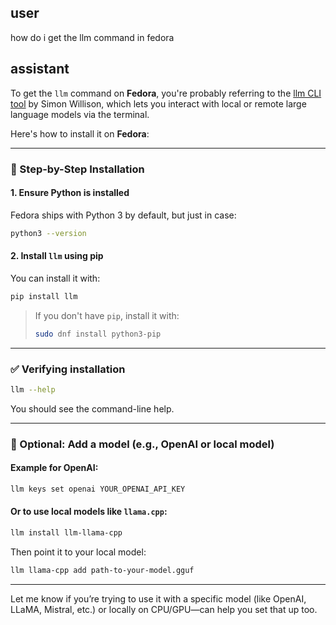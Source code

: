 ## user
how do i get the llm command in fedora
## assistant

To get the `llm` command on **Fedora**, you're probably referring to the [llm CLI tool](https://github.com/simonw/llm) by Simon Willison, which lets you interact with local or remote large language models via the terminal.

Here's how to install it on **Fedora**:

---

### 🔧 Step-by-Step Installation

#### 1. **Ensure Python is installed**
Fedora ships with Python 3 by default, but just in case:

```bash
python3 --version
```

#### 2. **Install `llm` using pip**
You can install it with:

```bash
pip install llm
```

> If you don't have `pip`, install it with:
> ```bash
> sudo dnf install python3-pip
> ```

---

### ✅ Verifying installation

```bash
llm --help
```

You should see the command-line help.

---

### 🧠 Optional: Add a model (e.g., OpenAI or local model)

#### Example for OpenAI:

```bash
llm keys set openai YOUR_OPENAI_API_KEY
```

#### Or to use **local models** like `llama.cpp`:

```bash
llm install llm-llama-cpp
```

Then point it to your local model:

```bash
llm llama-cpp add path-to-your-model.gguf
```

---

Let me know if you’re trying to use it with a specific model (like OpenAI, LLaMA, Mistral, etc.) or locally on CPU/GPU—can help you set that up too.